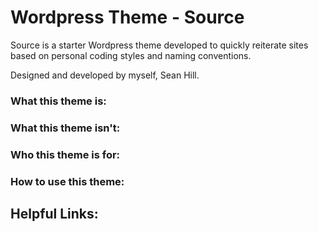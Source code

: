 # Wordpress Theme - Source

Source is a starter Wordpress theme developed to quickly reiterate sites based on personal coding styles and naming conventions.

Designed and developed by myself, Sean Hill.

### What this theme is:

### What this theme isn't:

### Who this theme is for:

### How to use this theme:

## Helpful Links: